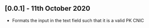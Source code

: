 ## [0.0.1] - 11th October 2020

* Formats the input in the text field such that it is a valid PK CNIC
